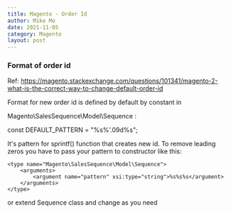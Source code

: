 ```yaml
---
title: Magento - Order Id
author: Mike Mo
date: 2021-11-05
category: Magento
layout: post
---
```


### Format of order id

Ref: https://magento.stackexchange.com/questions/101341/magento-2-what-is-the-correct-way-to-change-default-order-id

Format for new order id is defined by default by constant in

Magento\SalesSequence\Model\Sequence :

const DEFAULT_PATTERN = "%s%'.09d%s";

It's pattern for sprintf() function that creates new id. To remove leading zeros you have to pass your pattern to constructor like this:
```
<type name="Magento\SalesSequence\Model\Sequence">
    <arguments>
        <argument name="pattern" xsi:type="string">%s%s%s</argument>
    </arguments>
</type>
```

or extend Sequence class and change as you need
